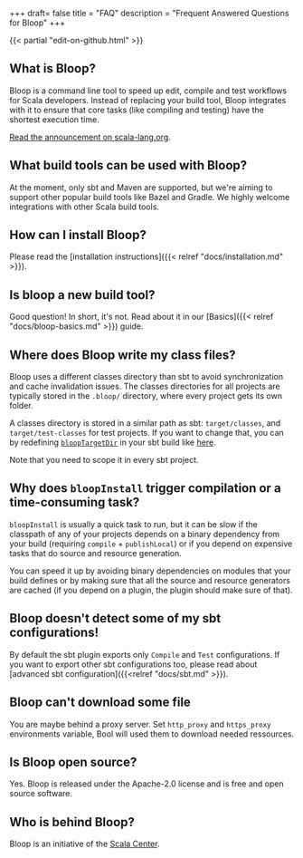 +++
draft= false
title = "FAQ"
description = "Frequent Answered Questions for Bloop"
+++

{{< partial "edit-on-github.html" >}}

## What is Bloop?

Bloop is a command line tool to speed up edit, compile and test workflows for
Scala developers. Instead of replacing your build tool, Bloop integrates with
it to ensure that core tasks (like compiling and testing) have the shortest
execution time.

[Read the announcement on
scala-lang.org](https://www.scala-lang.org/blog/2017/11/30/bloop-release.html).

## What build tools can be used with Bloop?

At the moment, only sbt and Maven are supported, but we're aiming to support
other popular build tools like Bazel and Gradle. We highly welcome
integrations with other Scala build tools.

## How can I install Bloop?

Please read the [installation instructions]({{< relref "docs/installation.md" >}}).

## Is bloop a new build tool?

Good question! In short, it's not. Read about it in our [Basics]({{< relref
"docs/bloop-basics.md" >}}) guide.

## Where does Bloop write my class files?

Bloop uses a different classes directory than sbt to avoid synchronization
and cache invalidation issues. The classes directories for all projects are
typically stored in the `.bloop/` directory, where every project gets
its own folder.

A classes directory is stored in a similar path as sbt: `target/classes`, and
`target/test-classes` for test projects. If you want to change that, you can
by redefining
[`bloopTargetDir`](https://github.com/scalacenter/bloop/blob/405896f4164cb96bfd39a7369a714d8f73257dd5/integrations/sbt-bloop/src/main/scala/bloop/integrations/sbt/SbtBloop.scala#L49-L50)
in your sbt build like [here](https://github.com/scalacenter/bloop/blob/405896f4164cb96bfd39a7369a714d8f73257dd5/integrations/sbt-bloop/src/main/scala/bloop/integrations/sbt/SbtBloop.scala#L95).

<span class="label warning">Note</span> that you need to scope it in every
sbt project.

## Why does `bloopInstall` trigger compilation or a time-consuming task?

`bloopInstall` is usually a quick task to run, but it can be slow if the classpath
of any of your projects depends on a binary dependency from your build (requiring
`compile` + `publishLocal`) or if you depend on expensive tasks that do source
and resource generation.

You can speed it up by avoiding binary dependencies on modules that your build defines
or by making sure that all the source and resource generators are cached (if you depend
on a plugin, the plugin should make sure of that).

## Bloop doesn't detect some of my sbt configurations!

By default the sbt plugin exports only `Compile` and `Test` configurations.
If you want to export other sbt configurations too, please read about
[advanced sbt configuration]({{<relref "docs/sbt.md" >}}).

## Bloop can't download some file
You are maybe behind a proxy server. 
Set `http_proxy` and `https_proxy` environments variable, Bool will used them to download needed ressources.

## Is Bloop open source?

Yes. Bloop is released under the Apache-2.0 license and is free and open source software.

## Who is behind Bloop?

Bloop is an initiative of the [Scala Center](https://scala.epfl.ch).
